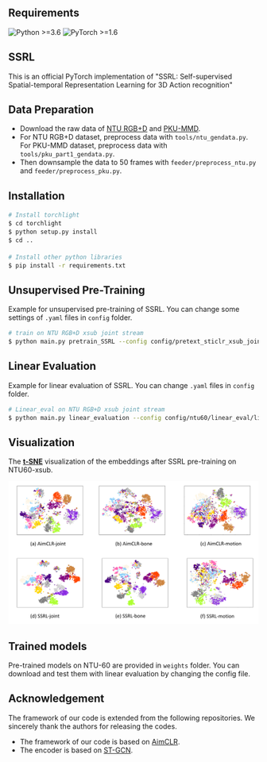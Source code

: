 ## Requirements
  ![Python >=3.6](https://img.shields.io/badge/Python->=3.6-yellow.svg)    ![PyTorch >=1.6](https://img.shields.io/badge/PyTorch->=1.4-blue.svg)
  
## SSRL
  This is an official PyTorch implementation of "SSRL: Self-supervised Spatial-temporal Representation Learning for 3D Action recognition"
  
## Data Preparation
- Download the raw data of [NTU RGB+D](https://github.com/shahroudy/NTURGB-D) and [PKU-MMD](https://www.icst.pku.edu.cn/struct/Projects/PKUMMD.html).
- For NTU RGB+D dataset, preprocess data with `tools/ntu_gendata.py`. For PKU-MMD dataset, preprocess data with `tools/pku_part1_gendata.py`.
- Then downsample the data to 50 frames with `feeder/preprocess_ntu.py` and `feeder/preprocess_pku.py`.

## Installation
  ```bash
# Install torchlight
$ cd torchlight
$ python setup.py install
$ cd ..
  
# Install other python libraries
$ pip install -r requirements.txt
  ```

## Unsupervised Pre-Training

Example for unsupervised pre-training of SSRL. You can change some settings of `.yaml` files in `config` folder.
```bash
# train on NTU RGB+D xsub joint stream
$ python main.py pretrain_SSRL --config config/pretext_sticlr_xsub_joint.yaml
```

## Linear Evaluation

Example for linear evaluation of SSRL. You can change `.yaml` files in `config` folder.
```bash
# Linear_eval on NTU RGB+D xsub joint stream
$ python main.py linear_evaluation --config config/ntu60/linear_eval/linear_eval_sticlr_xsub_joint.yaml
```

## Visualization

The [**t-SNE**](https://www.jmlr.org/papers/volume9/vandermaaten08a/vandermaaten08a.pdf) visualization of the embeddings after SSRL pre-training on NTU60-xsub.

![](./vis.png)


## Trained models
Pre-trained models on NTU-60 are provided in `weights` folder.
You can download and test them with linear evaluation by changing the config file.



## Acknowledgement
The framework of our code is extended from the following repositories. We sincerely thank the authors for releasing the codes.
- The framework of our code is based on [AimCLR](https://github.com/Levigty/AimCLR).
- The encoder is based on [ST-GCN](https://github.com/yysijie/st-gcn/blob/master/OLD_README.md).


